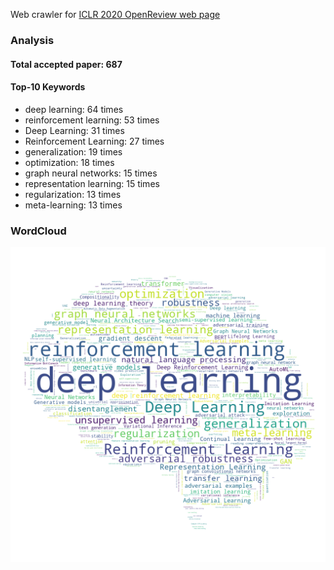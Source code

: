 Web crawler for [ICLR 2020 OpenReview web page](https://openreview.net/group?id=ICLR.cc/2020/Conference)

### Analysis
#### Total accepted paper: 687
#### Top-10 Keywords
- deep learning: 64 times
- reinforcement learning: 53 times
- Deep Learning: 31 times
- Reinforcement Learning: 27 times
- generalization: 19 times
- optimization: 18 times
- graph neural networks: 15 times
- representation learning: 15 times
- regularization: 13 times
- meta-learning: 13 times

### WordCloud
![image](2020-04-16_14-28-16_result.png)
